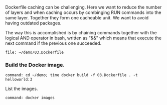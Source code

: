 Dockerfile caching can be challenging. Here we want to reduce the number of layers and when caching occurs by combinging RUN commands into the same layer. Together they form one cacheable unit. We want to avoid having outdated packages.

The way this is accomplished is by chaining commands together with the logical AND operator in bash, written as "&&" which means that execute the next command if the previous one succeeded.

```editor:open-file
file: ~/demo/03.Dockerfile
```

### Build the Docker image.

```terminal:execute
command: cd ~/demo; time docker build -f 03.Dockerfile . -t helloworld:3
```

List the images.

```terminal:execute
command: docker images
```
